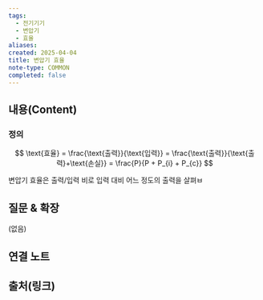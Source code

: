 ```yaml
---
tags:
  - 전기기기
  - 변압기
  - 효율
aliases: 
created: 2025-04-04
title: 변압기 효율
note-type: COMMON
completed: false
---
```


## 내용(Content)

### 정의

$$
\text{효율} = \frac{\text{출력}}{\text{입력}} = \frac{\text{출력}}{\text{출력}+\text{손실}} = \frac{P}{P + P_{i} + P_{c}}
$$

변압기 효율은 출력/입력 비로 입력 대비 어느 정도의 출력을 살펴ㅂ


## 질문 & 확장

(없음)

## 연결 노트

## 출처(링크)

